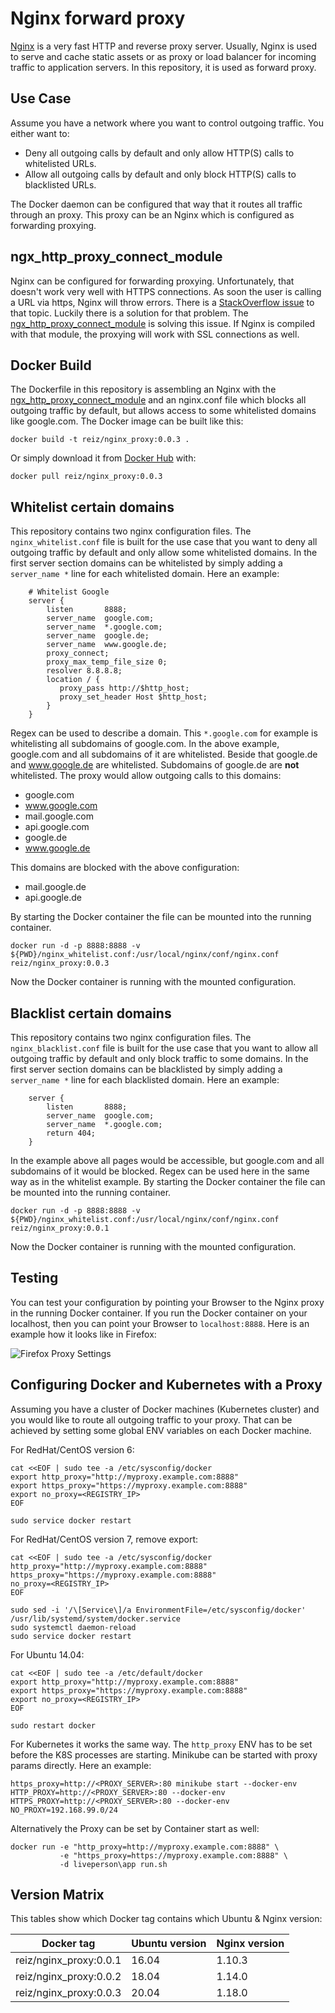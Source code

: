 # Nginx forward proxy

[Nginx](https://nginx.org/en/) is a very fast HTTP and reverse proxy server. 
Usually, Nginx is used to serve and cache static assets or as proxy or load balancer for incoming traffic to application servers. In this repository, it is used as forward proxy. 

## Use Case

Assume you have a network where you want to control outgoing traffic. 
You either want to: 

 - Deny all outgoing calls by default and only allow HTTP(S) calls to whitelisted URLs.
 - Allow all outgoing calls by default and only block HTTP(S) calls to blacklisted URLs.

The Docker daemon can be configured that way that it routes all traffic through an proxy. This proxy can be an Nginx which is configured as forwarding proxying.

## ngx\_http\_proxy\_connect\_module

Nginx can be configured for forwarding proxying. 
Unfortunately, that doesn't work very well with HTTPS connections. 
As soon the user is calling a URL via https, Nginx will throw errors. 
There is a [StackOverflow issue](https://superuser.com/questions/604352/nginx-as-forward-proxy-for-https)
to that topic. Luckily there is a solution for that problem. 
The [ngx\_http\_proxy\_connect\_module](https://github.com/chobits/ngx_http_proxy_connect_module)
is solving this issue. If Nginx is compiled with that module, 
the proxying will work with SSL connections as well. 

## Docker Build

The Dockerfile in this repository is assembling an Nginx with the [ngx\_http\_proxy\_connect\_module](https://github.com/chobits/ngx_http_proxy_connect_module)
and an nginx.conf file which blocks all outgoing traffic by default, 
but allows access to some whitelisted domains like google.com.
The Docker image can be built like this: 

```
docker build -t reiz/nginx_proxy:0.0.3 . 
```

Or simply download it from [Docker Hub](https://hub.docker.com/r/reiz/nginx_proxy/) with: 

```
docker pull reiz/nginx_proxy:0.0.3
```

## Whitelist certain domains

This repository contains two nginx configuration files. 
The `nginx_whitelist.conf` file is built for the use case that you want to deny all outgoing traffic by default and only allow some whitelisted domains. 
In the first server section domains can be whitelisted by simply adding a 
`server_name *` line for each whitelisted domain. Here an example: 

```
    # Whitelist Google
    server {
        listen       8888;
        server_name  google.com;
        server_name  *.google.com;
        server_name  google.de;
        server_name  www.google.de;
        proxy_connect;
        proxy_max_temp_file_size 0;
        resolver 8.8.8.8;
        location / {
           proxy_pass http://$http_host;
           proxy_set_header Host $http_host;
        }
    }
```

Regex can be used to describe a domain. This `*.google.com` for example is whitelisting all subdomains of google.com. In the above example, google.com and all subdomains of it are whitelisted. Beside that google.de and www.google.de are whitelisted. Subdomains of google.de are **not** whitelisted. 
The proxy would allow outgoing calls to this domains: 

 - google.com
 - www.google.com
 - mail.google.com
 - api.google.com
 - google.de
 - www.google.de
 
This domains are blocked with the above configuration: 
 
 - mail.google.de
 - api.google.de

By starting the Docker container the file can be mounted into the running container. 

```
docker run -d -p 8888:8888 -v ${PWD}/nginx_whitelist.conf:/usr/local/nginx/conf/nginx.conf reiz/nginx_proxy:0.0.3 
```

Now the Docker container is running with the mounted configuration.

## Blacklist certain domains

This repository contains two nginx configuration files. 
The `nginx_blacklist.conf` file is built for the use case that you want to allow all outgoing traffic by default and only block traffic to some domains. 
In the first server section domains can be blacklisted by simply adding a 
`server_name *` line for each blacklisted domain. Here an example: 

```
    server {
        listen       8888;
        server_name  google.com;
        server_name  *.google.com;
        return 404;
    }
```

In the example above all pages would be accessible, but google.com and all subdomains of it would be blocked. Regex can be used here in the same way as in the whitelist example. 
By starting the Docker container the file can be mounted into the running container. 

```
docker run -d -p 8888:8888 -v ${PWD}/nginx_whitelist.conf:/usr/local/nginx/conf/nginx.conf reiz/nginx_proxy:0.0.1 
```

Now the Docker container is running with the mounted configuration.

## Testing

You can test your configuration by pointing your Browser to the Nginx proxy in the running Docker container. 
If you run the Docker container on your localhost, then you can point your Browser to `localhost:8888`. 
Here is an example how it looks like in Firefox: 

![Firefox Proxy Settings](images/Firefox-Proxy-Settings.png)

## Configuring Docker and Kubernetes with a Proxy

Assuming you have a cluster of Docker machines (Kubernetes cluster)
and you would like to route all outgoing traffic to your proxy. 
That can be achieved by setting some global ENV variables on each Docker machine. 

For RedHat/CentOS version 6:

```shell
cat <<EOF | sudo tee -a /etc/sysconfig/docker
export http_proxy="http://myproxy.example.com:8888"
export https_proxy="https://myproxy.example.com:8888"
export no_proxy=<REGISTRY_IP>
EOF
 
sudo service docker restart
```

For RedHat/CentOS version 7, remove export:

```shell
cat <<EOF | sudo tee -a /etc/sysconfig/docker
http_proxy="http://myproxy.example.com:8888"
https_proxy="https://myproxy.example.com:8888"
no_proxy=<REGISTRY_IP>
EOF
 
sudo sed -i '/\[Service\]/a EnvironmentFile=/etc/sysconfig/docker' /usr/lib/systemd/system/docker.service
sudo systemctl daemon-reload
sudo service docker restart
```

For Ubuntu 14.04:

```shell
cat <<EOF | sudo tee -a /etc/default/docker
export http_proxy="http://myproxy.example.com:8888"
export https_proxy="https://myproxy.example.com:8888"
export no_proxy=<REGISTRY_IP>
EOF
 
sudo restart docker
```

For Kubernetes it works the same way. 
The `http_proxy` ENV has to be set before the K8S processes are starting.
Minikube can be started with proxy params directly.
Here an example: 

```shell
https_proxy=http://<PROXY_SERVER>:80 minikube start --docker-env HTTP_PROXY=http://<PROXY_SERVER>:80 --docker-env HTTPS_PROXY=http://<PROXY_SERVER>:80 --docker-env NO_PROXY=192.168.99.0/24
```

Alternatively the Proxy can be set by Container start as well: 

```shell
docker run -e "http_proxy=http://myproxy.example.com:8888" \
           -e "https_proxy=https://myproxy.example.com:8888" \
           -d liveperson\app run.sh
```

## Version Matrix

This tables show which Docker tag contains which Ubuntu & Nginx version: 

| Docker tag              | Ubuntu version | Nginx version |
|-------------------------|----------------|---------------|
| reiz/nginx_proxy:0.0.1  | 16.04          | 1.10.3        |
| reiz/nginx_proxy:0.0.2  | 18.04          | 1.14.0        |
| reiz/nginx_proxy:0.0.3  | 20.04          | 1.18.0        |

